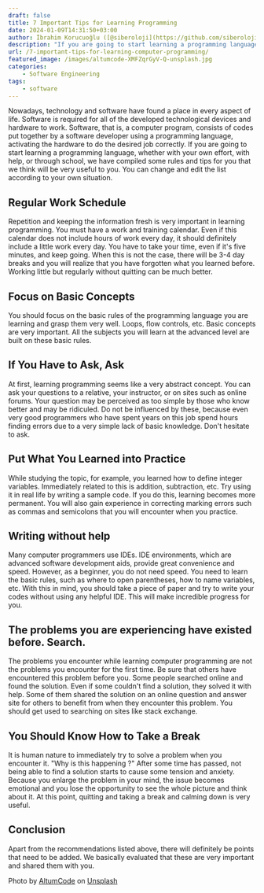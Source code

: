 ```yaml
---
draft: false
title: 7 Important Tips for Learning Programming
date: 2024-01-09T14:31:50+03:00
author: İbrahim Korucuoğlu ([@siberoloji](https://github.com/siberoloji))
description: "If you are going to start learning a programming language, whether with your own effort, with help, or through school, we have compiled some rules and tips for you that we think will be very useful to you. "
url: /7-important-tips-for-learning-computer-programming/
featured_image: /images/altumcode-XMFZqrGyV-Q-unsplash.jpg
categories:
    - Software Engineering
tags:
    - software
---
```



Nowadays, technology and software have found a place in every aspect of life. Software is required for all of the developed technological devices and hardware to work. Software, that is, a computer program, consists of codes put together by a software developer using a programming language, activating the hardware to do the desired job correctly. If you are going to start learning a programming language, whether with your own effort, with help, or through school, we have compiled some rules and tips for you that we think will be very useful to you. You can change and edit the list according to your own situation.



## Regular Work Schedule



Repetition and keeping the information fresh is very important in learning programming. You must have a work and training calendar. Even if this calendar does not include hours of work every day, it should definitely include a little work every day. You have to take your time, even if it's five minutes, and keep going. When this is not the case, there will be 3-4 day breaks and you will realize that you have forgotten what you learned before. Working little but regularly without quitting can be much better.



## Focus on Basic Concepts



You should focus on the basic rules of the programming language you are learning and grasp them very well. Loops, flow controls, etc. Basic concepts are very important. All the subjects you will learn at the advanced level are built on these basic rules.



## If You Have to Ask, Ask



At first, learning programming seems like a very abstract concept. You can ask your questions to a relative, your instructor, or on sites such as online forums. Your question may be perceived as too simple by those who know better and may be ridiculed. Do not be influenced by these, because even very good programmers who have spent years on this job spend hours finding errors due to a very simple lack of basic knowledge. Don't hesitate to ask.



## Put What You Learned into Practice



While studying the topic, for example, you learned how to define integer variables. Immediately related to this is addition, subtraction, etc. Try using it in real life by writing a sample code. If you do this, learning becomes more permanent. You will also gain experience in correcting marking errors such as commas and semicolons that you will encounter when you practice.



## Writing without help



Many computer programmers use IDEs. IDE environments, which are advanced software development aids, provide great convenience and speed. However, as a beginner, you do not need speed. You need to learn the basic rules, such as where to open parentheses, how to name variables, etc. With this in mind, you should take a piece of paper and try to write your codes without using any helpful IDE. This will make incredible progress for you.



## The problems you are experiencing have existed before. Search.



The problems you encounter while learning computer programming are not the problems you encounter for the first time. Be sure that others have encountered this problem before you. Some people searched online and found the solution. Even if some couldn't find a solution, they solved it with help. Some of them shared the solution on an online question and answer site for others to benefit from when they encounter this problem. You should get used to searching on sites like stack exchange.



## You Should Know How to Take a Break



It is human nature to immediately try to solve a problem when you encounter it. "Why is this happening ?" After some time has passed, not being able to find a solution starts to cause some tension and anxiety. Because you enlarge the problem in your mind, the issue becomes emotional and you lose the opportunity to see the whole picture and think about it. At this point, quitting and taking a break and calming down is very useful.



## Conclusion



Apart from the recommendations listed above, there will definitely be points that need to be added. We basically evaluated that these are very important and shared them with you.


<!-- wp:html -->
Photo by <a href="https://unsplash.com/@altumcode?utm_content=creditCopyText&amp;utm_medium=referral&amp;utm_source=unsplash">AltumCode</a> on <a href="https://unsplash.com/photos/silver-macbook-turned-on-XMFZqrGyV-Q?utm_content=creditCopyText&amp;utm_medium=referral&amp;utm_source=unsplash">Unsplash</a>
<!-- /wp:html -->